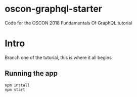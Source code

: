 # oscon-graphql-starter
Code for the OSCON 2018 Fundamentals Of GraphQL tutorial

# Intro   

Branch one of the tutorial, this is where it all begins    

## Running the app

```npm install```    
```npm start```
